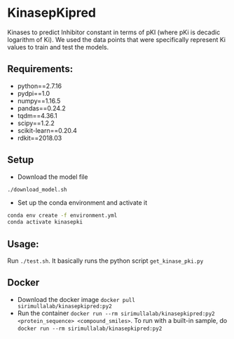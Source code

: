 # KinasepKipred
Kinases to predict Inhibitor constant in terms of pKI (where pKi is decadic logarithm of Ki). We used the data points that were specifically represent Ki values to train and test the models.

## Requirements:
* python==2.7.16
* pydpi==1.0
* numpy==1.16.5
* pandas==0.24.2
* tqdm==4.36.1
* scipy==1.2.2
* scikit-learn==0.20.4
* rdkit==2018.03

## Setup
* Download the model file 
```bash
./download_model.sh
```
* Set up the conda environment and activate it
```bash
conda env create -f environment.yml
conda activate kinasepki
```

## Usage:
Run `./test.sh`. It basically runs the python script `get_kinase_pki.py`

## Docker 
* Download the docker image `docker pull sirimullalab/kinasepkipred:py2`
* Run the container `docker run --rm sirimullalab/kinasepkipred:py2 <protein_sequence> <compound_smiles>`. To run with a built-in sample, do  `docker run --rm sirimullalab/kinasepkipred:py2`
